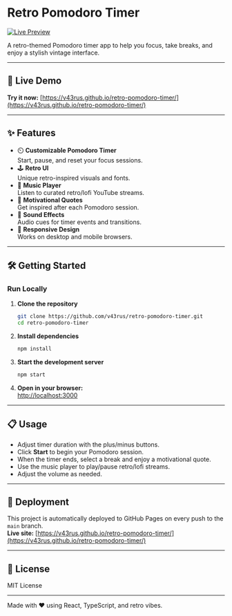 # Retro Pomodoro Timer

[![Live Preview](https://img.shields.io/badge/Live%20Preview-Click%20Here-brightgreen?style=for-the-badge)](https://v43rus.github.io/retro-pomodoro-timer/)

A retro-themed Pomodoro timer app to help you focus, take breaks, and enjoy a stylish vintage interface.

---

## 🚀 Live Demo

**Try it now:** [https://v43rus.github.io/retro-pomodoro-timer/](https://v43rus.github.io/retro-pomodoro-timer/)

---

## ✨ Features

- ⏲️ **Customizable Pomodoro Timer**  
  Start, pause, and reset your focus sessions.
- 🕹️ **Retro UI**  
  Unique retro-inspired visuals and fonts.
- 🎵 **Music Player**  
  Listen to curated retro/lofi YouTube streams.
- 💬 **Motivational Quotes**  
  Get inspired after each Pomodoro session.
- 🔔 **Sound Effects**  
  Audio cues for timer events and transitions.
- 📱 **Responsive Design**  
  Works on desktop and mobile browsers.

---

## 🛠️ Getting Started

### Run Locally

1. **Clone the repository**
   ```sh
   git clone https://github.com/v43rus/retro-pomodoro-timer.git
   cd retro-pomodoro-timer
   ```

2. **Install dependencies**
   ```sh
   npm install
   ```

3. **Start the development server**
   ```sh
   npm start
   ```

4. **Open in your browser:**  
   [http://localhost:3000](http://localhost:3000)

---

## 📋 Usage

- Adjust timer duration with the plus/minus buttons.
- Click **Start** to begin your Pomodoro session.
- When the timer ends, select a break and enjoy a motivational quote.
- Use the music player to play/pause retro/lofi streams.
- Adjust the volume as needed.

---

## 🚢 Deployment

This project is automatically deployed to GitHub Pages on every push to the `main` branch.  
**Live site:** [https://v43rus.github.io/retro-pomodoro-timer/](https://v43rus.github.io/retro-pomodoro-timer/)

---

## 📄 License

MIT License

---

Made with ❤️ using React, TypeScript, and retro vibes.